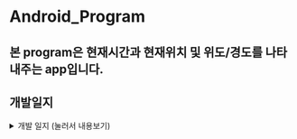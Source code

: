 # Android_Program
## 본 program은 현재시간과 현재위치 및 위도/경도를 나타내주는 app입니다.
## 개발일지
<details>
<summary> 개발 일지  (눌러서 내용보기) </summary>
<div markdown="1">

## 👩🏽‍💻 6월 30일 (화)
#### To Do
- github의 remote와 android studio를 작업하는 local저장소와 연동 진행.
- gitignore.io에서 java, android-studio에 대한 .gitignore 추가.
#### Difficult Things
- 현재 날짜 및 시간을 출력하는데 있어서 현재 시간과 같지 않아 어려움을 겪었으나 AVD의 시간을 조정함으로 해결.
<br>

## 👩🏽‍💻 7월 1일 (수)
#### To Do
- app실행시 현재 날짜와 시간을 출력.
- app실행시 현재 위치와 위도/경도를 출력.
#### Difficult Things
- 시간과 위치를 동시에 담아내는 부분에서 어려움을 겪었으나 구글링을 통해 해결.
- 현재시간과 위치 등을 AVD로 출력할 경우, 미국기준으로 나타남.
<br>
